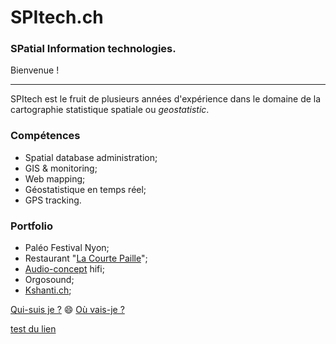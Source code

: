 # SPItech.ch
### SPatial Information technologies.

Bienvenue !

------

SPItech est le fruit de plusieurs années d'expérience dans le domaine de la cartographie statistique spatiale ou *geostatistic*.

### Compétences

- Spatial database administration;
- GIS & monitoring;
- Web mapping;
- Géostatistique en temps réel;
- GPS tracking.

### Portfolio

- Paléo Festival Nyon;
- Restaurant "[La Courte Paille](https://www.lacourtepaille.ch)";
- [Audio-concept](https://www.audio-concept.ch) hifi;
- Orgosound;
- [Kshanti.ch](https://www.kshanti.ch);

[Qui-suis je ?](dig.md) :smile: 
[Où vais-je ?](dig.md)

[test du lien](https://drive.infomaniak.com/app/share/102564/25316aeb-cb31-43ae-a933-1bda27a7e6db)
